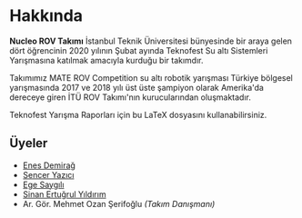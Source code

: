 # Hakkında

**Nucleo ROV Takımı** İstanbul Teknik Üniversitesi bünyesinde bir araya gelen dört öğrencinin 2020 yılının Şubat ayında Teknofest Su altı Sistemleri Yarışmasına katılmak amacıyla kurduğu bir takımdır.

Takımımız MATE ROV Competition su altı robotik yarışması Türkiye bölgesel yarışmasında 2017 ve 2018 yılı üst üste şampiyon olarak Amerika'da dereceye giren İTÜ ROV Takımı'nın kurucularından oluşmaktadır.

Teknofest Yarışma Raporları için bu LaTeX dosyasını kullanabilirsiniz.  

## Üyeler
* [Enes Demirağ](https://github.com/enesdemirag)
* [Sencer Yazıcı](https://github.com/senceryazici)
* [Ege Saygılı](https://github.com/ege-saygili)
* [Sinan Ertuğrul Yıldırım](https://gitlab.com/ertyldrm)
* Ar. Gör. Mehmet Ozan Şerifoğlu _(Takım Danışmanı)_
